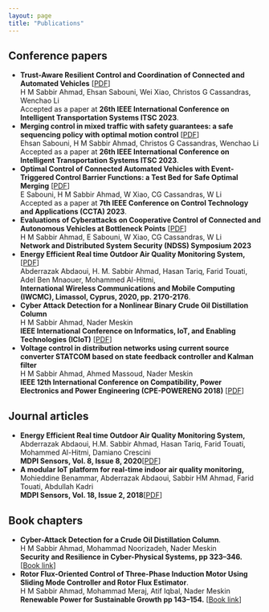 ```yaml
---
layout: page
title: "Publications"
---
```


## Conference papers
* **Trust-Aware Resilient Control and Coordination of Connected and Automated Vehicles** [<a href="https://arxiv.org/pdf/2305.16818.pdf" target="_blank">PDF</a>]
 <br> H M Sabbir Ahmad, Ehsan Sabouni, Wei Xiao, Christos G Cassandras, Wenchao Li
 <br> Accepted as a paper at **26th IEEE International Conference on Intelligent Transportation Systems ITSC 2023**.
* **Merging control in mixed traffic with safety guarantees: a safe sequencing policy with optimal motion control** [<a href="https://arxiv.org/pdf/2305.16725.pdf" target="_blank">PDF</a>]
<br> Ehsan Sabouni, H M Sabbir Ahmad, Christos G Cassandras, Wenchao Li
  <br> Accepted as a paper at **26th IEEE International Conference on Intelligent Transportation Systems ITSC 2023**.
* **Optimal Control of Connected Automated Vehicles with Event-Triggered Control Barrier Functions: a Test Bed for Safe Optimal Merging** [<a href="https://arxiv.org/pdf/2306.01871.pdf" target="_blank">PDF</a>]
  <br> E Sabouni, H M Sabbir Ahmad, W Xiao, CG Cassandras, W Li
  <br> Accepted as a paper at **7th IEEE Conference on Control Technology and Applications (CCTA) 2023**.
* **Evaluations of Cyberattacks on Cooperative Control of Connected and Autonomous Vehicles at Bottleneck Points** [<a href="https://www.ndss-symposium.org/wp-content/uploads/2023/02/vehiclesec2023-23082-paper.pdf" target="_blank">PDF</a>]
  <br> H M Sabbir Ahmad, E Sabouni, W Xiao, CG Cassandras, W Li
  <br> **Network and Distributed System Security (NDSS) Symposium 2023**
* **Energy Efficient Real time Outdoor Air Quality Monitoring System,**[<a href="https://ieeexplore.ieee.org/abstract/document/9148229" target="_blank">PDF</a>]
  <br> Abderrazak Abdaoui, H. M. Sabbir Ahmad, Hasan Tariq, Farid Touati, Adel Ben Mnaouer, Mohammed Al-Hitmi,
  <br> **International Wireless Communications and Mobile Computing (IWCMC), Limassol, Cyprus, 2020, pp. 2170-2176**.
* **Cyber Attack Detection for a Nonlinear Binary Crude Oil Distillation Column**
<br> H M Sabbir Ahmad, Nader Meskin
<br> **IEEE International Conference on Informatics, IoT, and Enabling Technologies (ICIoT)** [<a href="https://ieeexplore.ieee.org/xpl/conhome/9081868/proceeding" target="_blank">PDF</a>]
* **Voltage control in distribution networks using current source converter STATCOM based on state feedback controller and Kalman filter**
<br> H M Sabbir Ahmad, Ahmed Massoud, Nader Meskin
<br> **IEEE 12th International Conference on Compatibility, Power Electronics and Power Engineering (CPE-POWERENG 2018)** [<a href="https://ieeexplore.ieee.org/abstract/document/8372544/" target="_blank">PDF</a>]
  
## Journal articles
* **Energy Efficient Real time Outdoor Air Quality Monitoring System,**
  <br> Abderrazak Abdaoui, H.M. Sabbir Ahmad, Hasan Tariq, Farid Touati, Mohammed Al-Hitmi, Damiano Crescini
  <br> **MDPI Sensors, Vol. 8, Issue 8, 2020**[<a href="https://www.mdpi.com/1424-8220/20/8/2341" target="top">PDF</a>]
* **A modular IoT platform for real-time indoor air quality monitoring,**
  <br> Mohieddine Benammar, Abderrazak Abdaoui, Sabbir HM Ahmad, Farid Touati, Abdullah Kadri
  <br> **MDPI Sensors, Vol. 18, Issue 2, 2018**[<a href="https://www.mdpi.com/1424-8220/20/8/2341" target="top">PDF</a>]

## Book chapters
* **Cyber-Attack Detection for a Crude Oil Distillation Column**.
  <br> H M Sabbir Ahmad, Mohammad Noorizadeh, Nader Meskin
  <br> **Security and Resilience in Cyber-Physical Systems, pp 323–346.** [<a href="https://link.springer.com/chapter/10.1007/978-3-030-97166-3_13" target="top">Book link</a>]
* **Rotor Flux-Oriented Control of Three-Phase Induction Motor Using Sliding Mode Controller and Rotor Flux Estimator**.
  <br> H M Sabbir Ahmad, Mohammad Meraj, Atif Iqbal, Nader Meskin
  <br> **Renewable Power for Sustainable Growth pp 143–154.** [<a href="https://link.springer.com/chapter/10.1007/978-981-33-4080-0_14" target="top">Book link</a>]
  
   

